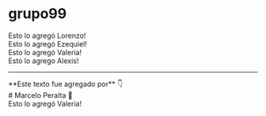 # grupo99
Esto lo agregó Lorenzo! <br>
Esto lo agregó Ezequiel!<br>
Esto lo agregó Valeria!<br>
Esto lo agrego Alexis!<br>
<hr>
**Este texto fue agregado por** 👇 <br> 
# Marcelo Peralta 👋 <br>
Esto lo agregó Valeria!<br>
